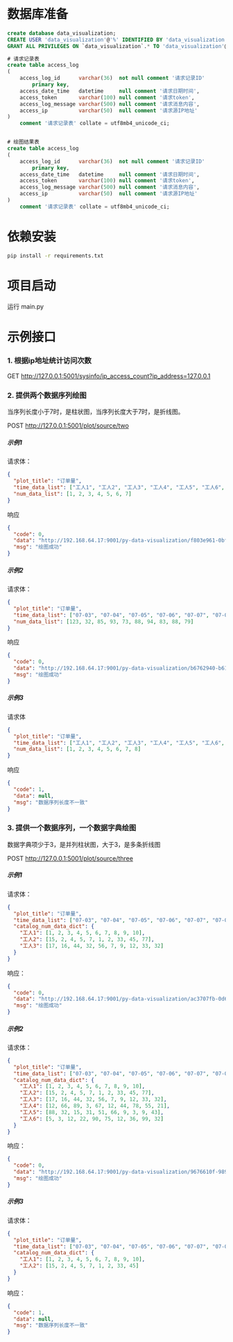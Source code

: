 # 数据库准备

```sql
create database data_visualization;
CREATE USER 'data_visualization'@'%' IDENTIFIED BY 'data_visualization';
GRANT ALL PRIVILEGES ON `data_visualization`.* TO 'data_visualization'@'%' WITH GRANT OPTION;
```

```sql
# 请求记录表
create table access_log
(
    access_log_id      varchar(36)  not null comment '请求记录ID'
        primary key,
    access_date_time   datetime     null comment '请求日期时间',
    access_token       varchar(100) null comment '请求token',
    access_log_message varchar(500) null comment '请求消息内容',
    access_ip          varchar(50)  null comment '请求源IP地址'
)
    comment '请求记录表' collate = utf8mb4_unicode_ci;


# 绘图结果表
create table access_log
(
    access_log_id      varchar(36)  not null comment '请求记录ID'
        primary key,
    access_date_time   datetime     null comment '请求日期时间',
    access_token       varchar(100) null comment '请求token',
    access_log_message varchar(500) null comment '请求消息内容',
    access_ip          varchar(50)  null comment '请求源IP地址'
)
    comment '请求记录表' collate = utf8mb4_unicode_ci;
```

# 依赖安装

```bash
pip install -r requirements.txt
```

# 项目启动

运行 main.py

# 示例接口

### 1. 根据ip地址统计访问次数

GET http://127.0.0.1:5001/sysinfo/ip_access_count?ip_address=127.0.0.1

### 2. 提供两个数据序列绘图

当序列长度小于7时，是柱状图，当序列长度大于7时，是折线图。

POST http://127.0.0.1:5001/plot/source/two

##### 示例1

请求体：

```json
{
  "plot_title": "订单量",
  "time_data_list": ["工人1", "工人2", "工人3", "工人4", "工人5", "工人6", "工人7"],
  "num_data_list": [1, 2, 3, 4, 5, 6, 7]
}
```

响应

```json
{
  "code": 0,
  "data": "http://192.168.64.17:9001/py-data-visualization/f803e961-0bf0-410e-b387-25592b935b23.png",
  "msg": "绘图成功"
}
```

##### 示例2

请求体：

```json
{
  "plot_title": "订单量",
  "time_data_list": ["07-03", "07-04", "07-05", "07-06", "07-07", "07-08", "07-09", "07-10", "07-11", "07-12"],
  "num_data_list": [123, 32, 85, 93, 73, 88, 94, 83, 88, 79]
}
```

响应

```json
{
  "code": 0,
  "data": "http://192.168.64.17:9001/py-data-visualization/b6762940-b61f-40d6-a8fb-eacb12e5067a.png",
  "msg": "绘图成功"
}
```

##### 示例3

请求体

```json
{
  "plot_title": "订单量",
  "time_data_list": ["工人1", "工人2", "工人3", "工人4", "工人5", "工人6", "工人7"],
  "num_data_list": [1, 2, 3, 4, 5, 6, 7, 8]
}
```

响应

```json
{
  "code": 1,
  "data": null,
  "msg": "数据序列长度不一致"
}
```

### 3. 提供一个数据序列，一个数据字典绘图

数据字典项少于3，是并列柱状图，大于3，是多条折线图

POST http://127.0.0.1:5001/plot/source/three

##### 示例1

请求体：

```json
{
  "plot_title": "订单量",
  "time_data_list": ["07-03", "07-04", "07-05", "07-06", "07-07", "07-08", "07-09", "07-10", "07-11", "07-12"],
  "catalog_num_data_dict": {
    "工人1": [1, 2, 3, 4, 5, 6, 7, 8, 9, 10],
    "工人2": [15, 2, 4, 5, 7, 1, 2, 33, 45, 77],
    "工人3": [17, 16, 44, 32, 56, 7, 9, 12, 33, 32]
  }
}
```

响应：

```json
{
  "code": 0,
  "data": "http://192.168.64.17:9001/py-data-visualization/ac3707fb-0d60-4946-b801-b7a674d1e8bf.png",
  "msg": "绘图成功"
}
```

##### 示例2

请求体：

```json
{
  "plot_title": "订单量",
  "time_data_list": ["07-03", "07-04", "07-05", "07-06", "07-07", "07-08", "07-09", "07-10", "07-11", "07-12"],
  "catalog_num_data_dict": {
    "工人1": [1, 2, 3, 4, 5, 6, 7, 8, 9, 10],
    "工人2": [15, 2, 4, 5, 7, 1, 2, 33, 45, 77],
    "工人3": [17, 16, 44, 32, 56, 7, 9, 12, 33, 32],
    "工人4": [12, 66, 89, 3, 67, 12, 44, 78, 55, 21],
    "工人5": [88, 32, 15, 31, 51, 66, 9, 3, 9, 43],
    "工人6": [5, 3, 12, 22, 90, 75, 12, 36, 99, 32]
  }
}
```

响应：

```json
{
  "code": 0,
  "data": "http://192.168.64.17:9001/py-data-visualization/9676610f-989e-40f7-af47-336eae0c0fd8.png",
  "msg": "绘图成功"
}
```

##### 示例3

请求体：

```json
{
  "plot_title": "订单量",
  "time_data_list": ["07-03", "07-04", "07-05", "07-06", "07-07", "07-08", "07-09", "07-10", "07-11", "07-12"],
  "catalog_num_data_dict": {
    "工人1": [1, 2, 3, 4, 5, 6, 7, 8, 9, 10],
    "工人2": [15, 2, 4, 5, 7, 1, 2, 33, 45]
  }
}
```

响应：

```json
{
  "code": 1,
  "data": null,
  "msg": "数据序列长度不一致"
}
```